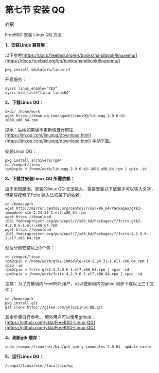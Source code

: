 # 第七节 安装 QQ

**介绍**

FreeBSD 安装 Linux QQ 方法

**1、安装Linux 兼容层：**

以下参考[https://docs.freebsd.org/en/books/handbook/linuxemu/](https://docs.freebsd.org/en/books/handbook/linuxemu/)

`pkg install emulators/linux-c7`

开启服务：
```
sysrc linux_enable=”YES”
sysrc kld_list=”linux linux64”
```

**2、下载Linux QQ：**

```
mkdir /home/work
wget https://down.qq.com/qqweb/LinuxQQ/linuxqq_2.0.0-b2-1089_x86_64.rpm
```

提示：后续如果版本更新请自行前往[https://im.qq.com/linuxqq/download.html](https://im.qq.com/linuxqq/download.html) 手动下载。

安装Linux QQ：

```
pkg install archivers/rpm4
cd /compat/linux
rpm2cpio < /home/work/linuxqq_2.0.0-b2-1089_x86_64.rpm | cpio -id
```

**3、下载并安装Linux QQ 所需依赖：**

由于未知原因，安装的linux QQ 无法输入，需要安装以下依赖才可以输入文字，但是只摸索了Fcitx 输入法框架下的依赖。

```
cd /home/work
wget http://mirror.centos.org/centos/7/os/x86_64/Packages/gtk2-immodule-xim-2.24.31-1.el7.x86_64.rpm
wget https://download-ib01.fedoraproject.org/pub/epel/7/x86_64/Packages/f/fcitx-gtk2-4.2.9.6-1.el7.x86_64.rpm
wget https://download-ib01.fedoraproject.org/pub/epel/7/x86_64/Packages/f/fcitx-4.2.9.6-1.el7.x86_64.rpm
```
然后分别安装以上3个包：

```
cd /compat/linux
rpm2cpio < /home/work/gtk2-immodule-xim-2.24.31-1.el7.x86_64.rpm | cpio -id
rpm2cpio < fcitx-gtk2-4.2.9.6-1.el7.x86_64.rpm | cpio -id
rpm2cpio < /home/work/fcitx-4.2.9.6-1.el7.x86_64.rpm | cpio -id
```
注意：为了方便境内FreeBSD 用户，可以使用境内的gitee 同步下载以上三个文件；

```
cd /home/work
pkg install git
git clone https://gitee.com/ykla/Linux-QQ.git
```
其余步骤自行参考。
境外用户可以使用github： [https://github.com/ykla/FreeBSD-Linux-QQ](https://github.com/ykla/FreeBSD-Linux-QQ)

**4、刷新gtk 缓存：**

`sudo /compat/linux/usr/bin/gtk-query-immodules-2.0-64 –update-cache`

**5、运行Linux QQ：**

`/compat/linux/user/local/bin/qq`
